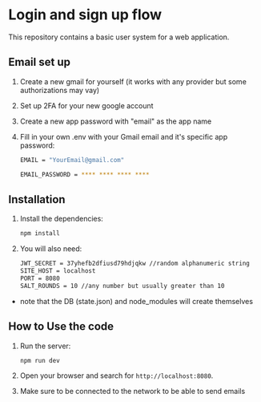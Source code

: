 # Login and sign up flow

This repository contains a basic user system for a web application.
## Email set up

1. Create a new gmail for yourself (it works with any provider but some authorizations may vay)

2. Set up 2FA for your new google account

3. Create a new app password with "email" as the app name

4. Fill in your own .env with your Gmail email and it's specific app password:
    ```bash
    EMAIL = "YourEmail@gmail.com"
    ``` 
    ```bash
    EMAIL_PASSWORD = **** **** **** ****
    ```
## Installation

1. Install the dependencies:

    ```bash
    npm install
    ```

2. You will also need:
    ```bash
    JWT_SECRET = 37yhefb2dfiusd79hdjqkw //random alphanumeric string 
    SITE_HOST = localhost
    PORT = 8080 
    SALT_ROUNDS = 10 //any number but usually greater than 10
    ```
  * note that the DB (state.json) and node_modules will
    create themselves 
## How to Use the code

1. Run the server:

    ```bash
    npm run dev
    ```

2. Open your browser and search for `http://localhost:8080`.

3. Make sure to be connected to the network to be able to send emails 